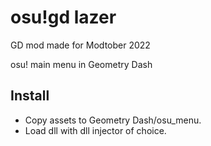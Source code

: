 # osu!gd lazer

GD mod made for Modtober 2022

osu! main menu in Geometry Dash

## Install

- Copy assets to Geometry Dash/osu_menu.
- Load dll with dll injector of choice.